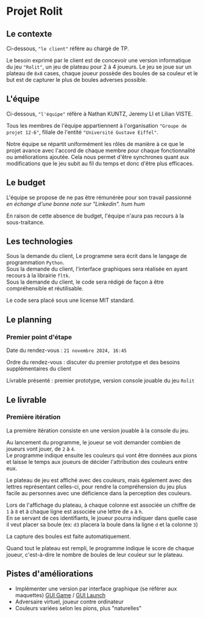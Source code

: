 <!--
to render the markdown document:
 - paste its contents on https://md-to-pdf.fly.dev/
 - remove this header
 - select the ``pdflatex`` render mode (consistency, i use it)
 - press convert and download
--->
# Projet Rolit

## Le contexte

Ci-dessous, `"le client"` réfère au chargé de TP.

Le besoin exprimé par le client est de concevoir une version informatique du jeu `"Rolit"`, un jeu de plateau pour 2 à 4 joueurs. Le jeu se joue sur un plateau de `8x8` cases, chaque joueur possède des boules de sa couleur et le but est de capturer le plus de boules adverses possible.

## L'équipe

Ci-dessous, `"l'équipe"` réfère à Nathan KUNTZ, Jeremy LI et Lilian VISTE.

Tous les membres de l'équipe appartiennent à l'organisation `"Groupe de projet 12-6"`, filiale de l'entité `"Université Gustave Eiffel"`.

Notre équipe se répartit uniformément les rôles de manière à ce que le projet avance avec l'accord de chaque membre pour chaque fonctionnalité ou améliorations ajoutée. Cela nous permet d'être synchrones quant aux modifications que le jeu subit au fil du temps et donc d'être plus efficaces.

## Le budget

L'équipe se propose de ne pas être rémunérée pour son travail passionné _en échange d'une bonne note sur "Linkedin". *hum hum*_

En raison de cette absence de budget, l'équipe n'aura pas recours à la sous-traitance.

## Les technologies

Sous la demande du client, Le programme sera écrit dans le langage de programmation `Python`.\
Sous la demande du client, l'interface graphiques sera réalisée en ayant recours à la librairie `fltk`.\
Sous la demande du client, le code sera rédigé de façon à être compréhensible et réutilisable.

Le code sera placé sous une license MIT standard.

## Le planning

### Premier point d'étape

Date du rendez-vous : `21 novembre 2024, 16:45`

Ordre du rendez-vous : discuter du premier prototype et des besoins supplémentaires du client

Livrable présenté : premier prototype, version console jouable du jeu `Rolit`

## Le livrable

### Première itération

La première itération consiste en une version jouable à la console du jeu.

Au lancement du programme, le joueur se voit demander combien de joueurs vont jouer, de `2` à `4`.\
Le programme indique ensuite les couleurs qui vont être données aux pions et laisse le temps aux joueurs de décider l'attribution des couleurs entre eux.

Le plateau de jeu est affiché avec des couleurs, mais également avec des lettres représentant celles-ci, pour rendre la compréhension du jeu plus facile au personnes avec une déficience dans la perception des couleurs.

Lors de l'affichage du plateau, à chaque colonne est associée un chiffre de `1` à `8` et à chaque ligne est associée une lettre de `a` à `h`.\
En se servant de ces identifiants, le joueur pourra indiquer dans quelle case il veut placer sa boule (ex: `d3` placera la boule dans la ligne `d` et la colonne `3`)

La capture des boules est faite automatiquement.

Quand tout le plateau est rempli, le programme indique le score de chaque joueur, c'est-à-dire le nombre de boules de leur couleur sur le plateau.

## Pistes d'améliorations

* Implémenter une version par interface graphique (se référer aux maquettes) [GUI Game](./maquettes/GUI_Game.png) / [GUI Launch](./maquettes/GUI_Launch.png)
* Adversaire virtuel, joueur contre ordinateur
* Couleurs variées selon les pions, plus "naturelles"